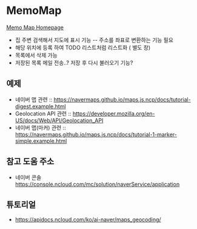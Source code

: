 # MemoMap

[Memo Map Homepage](https://pure-javascript.github.io/MemoMap)

- 집 주변 검색해서 지도에 표시 기능
-- 주소를 좌표로 변환하는 기능 필요
- 해당 위치에 등록 하여 TODO 리스트처럼 리스트화 ( 별도 창)
- 목록에서 삭제 가능
- 저장된 목록 메일 전송..? 저장 후 다시 불러오기 기능?


## 예제
- 네이버 맵 관련 :: https://navermaps.github.io/maps.js.ncp/docs/tutorial-digest.example.html
- Geolocation API 관련 :: https://developer.mozilla.org/en-US/docs/Web/API/Geolocation_API 
- 네이버 맵(마커) 관련 :: https://navermaps.github.io/maps.js.ncp/docs/tutorial-1-marker-simple.example.html

## 참고 도움 주소
- 네이버 콘솔 https://console.ncloud.com/mc/solution/naverService/application

## 튜토리얼
- https://apidocs.ncloud.com/ko/ai-naver/maps_geocoding/

